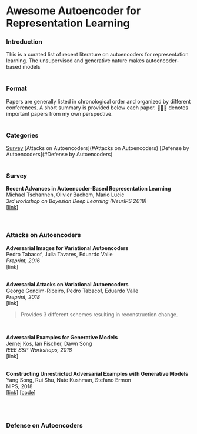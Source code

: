 # Awesome Autoencoder for Representation Learning

### Introduction
This is a curated list of recent literature on autoencoders for representation learning. The unsupervised and generative nature makes autoencoder-based models 
<br>
<br>

### Format
Papers are generally listed in chronological order and organized by different conferences. A short summary is provided below each paper. 🧑🏻‍🚀 denotes important papers from my own perspective.
<br>
<br>



### Categories
[Survey](#Survey)
[Attacks on Autoencoders](#Attacks on Autoencoders)
[Defense by Autoencoders](#Defense by Autoencoders)
<br>
<br>

### Survey
**Recent Advances in Autoencoder-Based Representation Learning**  
Michael Tschannen, Olivier Bachem, Mario Lucic  
*3rd workshop on Bayesian Deep Learning (NeurIPS 2018)*  
[[link](https://arxiv.org/abs/1812.05069)]   
<br>
<br>


### Attacks on Autoencoders
**Adversarial Images for Variational Autoencoders**  
Pedro Tabacof, Julia Tavares, Eduardo Valle  
*Preprint, 2016*  
[link]  
<br>

**Adversarial Attacks on Variational Autoencoders**   
George Gondim-Ribeiro, Pedro Tabacof, Eduardo Valle   
*Preprint, 2018*  
[link]  
> Provides 3 different schemes resulting in reconstruction change.  
<br>

**Adversarial Examples for Generative Models**  
Jernej Kos, Ian Fischer, Dawn Song  
*IEEE S&P Workshops, 2018*  
[link]  
<br>

**Constructing Unrestricted Adversarial Examples with Generative Models**  
Yang Song, Rui Shu, Nate Kushman, Stefano Ermon  
NIPS, 2018  
[[link](https://arxiv.org/abs/1805.07894)] [[code](https://github.com/ermongroup/generative_adversary)]  
<br>

<br>

### Defense on Autoencoders






